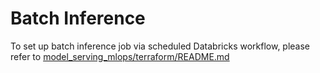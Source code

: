 # Batch Inference
To set up batch inference job via scheduled Databricks workflow, please refer to [model_serving_mlops/terraform/README.md](../../terraform/README.md#setting-up-batch-inference-job)
